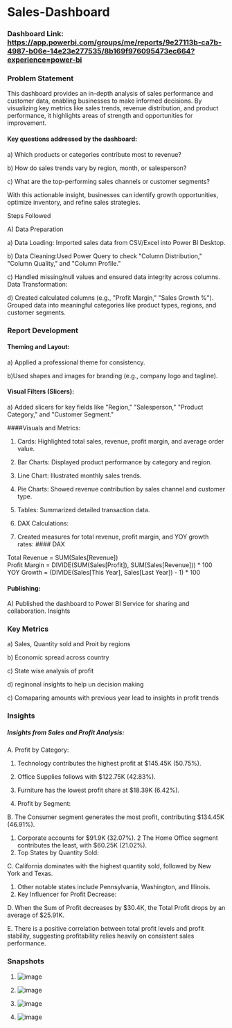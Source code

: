 # Sales-Dashboard

### Dashboard Link: https://app.powerbi.com/groups/me/reports/9e27113b-ca7b-4987-b06e-14e23e277535/8b169f976095473ec664?experience=power-bi

### Problem Statement
This dashboard provides an in-depth analysis of sales performance and customer data, enabling businesses to make informed decisions. By visualizing key metrics like sales trends, revenue distribution, and product performance, it highlights areas of strength and opportunities for improvement.

#### Key questions addressed by the dashboard:
  a) Which products or categories contribute most to revenue?

  b) How do sales trends vary by region, month, or salesperson?

  c) What are the top-performing sales channels or customer segments?

With this actionable insight, businesses can identify growth opportunities, optimize inventory, and refine sales strategies.

Steps Followed

  A) Data Preparation

  a) Data Loading: Imported sales data from CSV/Excel into Power BI Desktop.

  b) Data Cleaning:Used Power Query to check "Column Distribution," "Column Quality," and "Column Profile."

  c) Handled missing/null values and ensured data integrity across columns.
   Data Transformation:

  d) Created calculated columns (e.g., "Profit Margin," "Sales Growth %").
  Grouped data into meaningful categories like product types, regions, and customer segments.


### Report Development
#### Theming and Layout:

  a) Applied a professional theme for consistency.

  b)Used shapes and images for branding (e.g., company logo and tagline).

#### Visual Filters (Slicers):

  a) Added slicers for key fields like "Region," "Salesperson," "Product Category," and "Customer Segment."

####Visuals and Metrics:

  1. Cards: Highlighted total sales, revenue, profit margin, and average order value.

  2. Bar Charts: Displayed product performance by category and region.
  3. Line Chart: Illustrated monthly sales trends.
  4. Pie Charts: Showed revenue contribution by sales channel and customer type.
  5. Tables: Summarized detailed transaction data.
  6. DAX Calculations:
  7. Created measures for total revenue, profit margin, and YOY growth rates:
                            #### DAX

Total Revenue = SUM(Sales[Revenue])  
Profit Margin = DIVIDE(SUM(Sales[Profit]), SUM(Sales[Revenue])) * 100  
YOY Growth = (DIVIDE(Sales[This Year], Sales[Last Year]) - 1) * 100  

#### Publishing:

  A) Published the dashboard to Power BI Service for sharing and collaboration.
Insights

### Key Metrics

  a) Sales, Quantity sold and Proit by regions

  b) Economic spread  across country

  c) State wise analysis of profit

  d) reginonal insights to help un decision making

  c) Comaparing amounts with previous year lead to insights in profit trends

### Insights

##### Insights from Sales and Profit Analysis:

A. Profit by Category:

1.  Technology contributes the highest profit at $145.45K (50.75%).
   
2. Office Supplies follows with $122.75K (42.83%).
3. Furniture has the lowest profit share at $18.39K (6.42%).
4. Profit by Segment:

B. The Consumer segment generates the most profit, contributing $134.45K (46.91%).
1. Corporate accounts for $91.9K (32.07%).
2 The Home Office segment contributes the least, with $60.25K (21.02%).
3. Top States by Quantity Sold:

C. California dominates with the highest quantity sold, followed by New York and Texas.
1. Other notable states include Pennsylvania, Washington, and Illinois.
2.  Key Influencer for Profit Decrease:

D. When the Sum of Profit decreases by $30.4K, the Total Profit drops by an average of $25.91K.

E. There is a positive correlation between total profit levels and profit stability, suggesting profitability relies heavily on consistent sales performance.


### Snapshots

1. ![image](https://github.com/user-attachments/assets/02e0b40b-ff0e-4e3e-b042-e2a810e0fd87)

2. ![image](https://github.com/user-attachments/assets/fe59161b-3167-4d2e-9078-684f181ede71)

3. ![image](https://github.com/user-attachments/assets/d38aea52-8624-4a39-ae44-73bf6060cd05)

4. ![image](https://github.com/user-attachments/assets/97334282-5abe-4538-8ebf-72bcf59c24ff)



 





